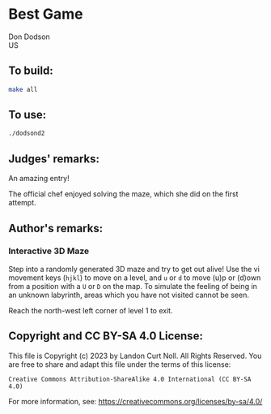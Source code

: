 # Best Game

Don Dodson\
US


## To build:

```sh
make all
```


## To use:

```sh
./dodsond2
```


## Judges' remarks:

An amazing entry!

The official chef enjoyed solving the maze, which she did on the first
attempt.


## Author's remarks:

### Interactive 3D Maze

Step into a randomly generated 3D maze and try to get out alive!  Use the vi
movement keys (`hjkl`) to move on a level, and `u` or `d` to move (u)p or (d)own
from a position with a `U` or `D` on the map.  To simulate the feeling of being
in an unknown labyrinth, areas which you have not visited cannot be seen.

Reach the north-west left corner of level 1 to exit.


## Copyright and CC BY-SA 4.0 License:

This file is Copyright (c) 2023 by Landon Curt Noll.  All Rights Reserved.
You are free to share and adapt this file under the terms of this license:

    Creative Commons Attribution-ShareAlike 4.0 International (CC BY-SA 4.0)

For more information, see: https://creativecommons.org/licenses/by-sa/4.0/

